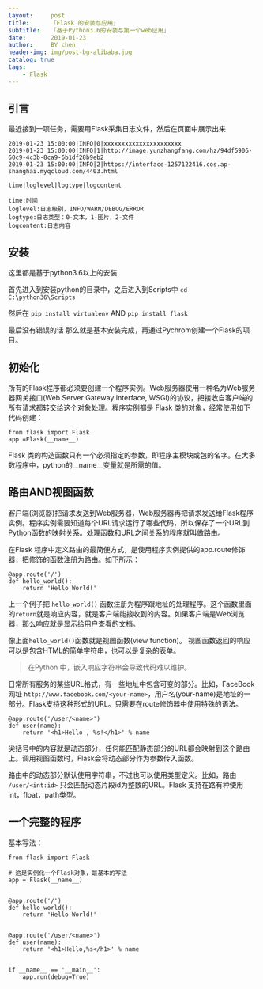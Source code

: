 ```yaml
---
layout:     post
title:      「Flask 的安装与应用」
subtitle:   「基于Python3.6的安装与第一个web应用」
date:       2019-01-23
author:     BY chen
header-img: img/post-bg-alibaba.jpg
catalog: true
tags:
    - Flask
---
```



## 引言
最近接到一项任务，需要用Flask采集日志文件，然后在页面中展示出来

```
2019-01-23 15:00:00|INFO|0|xxxxxxxxxxxxxxxxxxxxxx
2019-01-23 15:00:00|INFO|1|http://image.yunzhangfang.com/hz/94df5906-60c9-4c3b-8ca9-6b1df28b9eb2
2019-01-23 15:00:00|INFO|2|https://interface-1257122416.cos.ap-shanghai.myqcloud.com/4403.html

time|loglevel|logtype|logcontent

time:时间
loglevel:日志级别，INFO/WARN/DEBUG/ERROR
logtype:日志类型：0-文本，1-图片，2-文件
logcontent:日志内容
```

## 安装
这里都是基于python3.6以上的安装

首先进入到安装python的目录中，之后进入到Scripts中 `cd C:\python36\Scripts`

然后在 `pip install virtualenv` AND `pip install flask`

最后没有错误的话 那么就是基本安装完成，再通过Pychrom创建一个Flask的项目。



## 初始化
所有的Flask程序都必须要创建一个程序实例。Web服务器使用一种名为Web服务器网关接口(Web Server Gateway Interface, WSGI)的协议，把接收自客户端的所有请求都转交给这个对象处理。程序实例都是 Flask 类的对象，经常使用如下代码创建：

```
from flask import Flask
app =Flask(__name__)
```

Flask 类的构造函数只有一个必须指定的参数，即程序主模块或包的名字。在大多数程序中，python的__name__变量就是所需的值。

## 路由AND视图函数
客户端(浏览器)把请求发送到Web服务器，Web服务器再把请求发送给Flask程序实例。程序实例需要知道每个URL请求运行了哪些代码，所以保存了一个URL到Python函数的映射关系。处理函数和URL之间关系的程序就叫做路由。

在Flask 程序中定义路由的最简便方式，是使用程序实例提供的app.route修饰器，把修饰的函数注册为路由。如下所示：

```
@app.route('/')
def hello_world():
    return 'Hello World!'
```

上一个例子把 `hello_world()` 函数注册为程序跟地址的处理程序。这个函数里面的`return`就是响应内容，就是客户端能接收到的内容。如果客户端是Web浏览器，那么响应就是显示给用户查看的文档。

像上面`hello_world()`函数就是视图函数(view function)。 视图函数返回的响应可以是包含HTML的简单字符串，也可以是复杂的表单。

> 在Python 中，嵌入响应字符串会导致代码难以维护。

日常所有服务的某些URL格式，有一些地址中包含可变的部分。比如，FaceBook 网址 `http://www.facebook.com/<your-name>`，用户名(your-name)是地址的一部分。Flask支持这种形式的URL。只需要在route修饰器中使用特殊的语法。

```
@app.route('/user/<name>')
def user(name):
    return '<h1>Hello , %s!</h1>' % name
```

尖括号中的内容就是动态部分，任何能匹配静态部分的URL都会映射到这个路由上。调用视图函数时，Flask会将动态部分作为参数传入函数。

路由中的动态部分默认使用字符串，不过也可以使用类型定义。比如，路由 `/user/<int:id>` 只会匹配动态片段id为整数的URL。Flask 支持在路有种使用 int，float，path类型。

## 一个完整的程序
基本写法：

```
from flask import Flask

# 这是实例化一个Flask对象，最基本的写法
app = Flask(__name__)


@app.route('/')
def hello_world():
    return 'Hello World!'


@app.route('/user/<name>')
def user(name):
    return '<h1>Hello,%s</h1>' % name


if __name__ == '__main__':
    app.run(debug=True)

```
